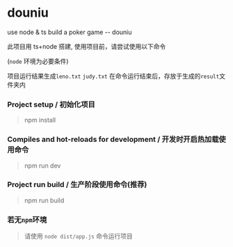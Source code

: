 # douniu
use node &amp; ts build a poker game -- douniu

此项目用 ts+node 搭建, 使用项目前，请尝试使用以下命令

(`node` 环境为必要条件)

项目运行结果生成`leno.txt` `judy.txt` 在命令运行结束后，存放于生成的`result`文件夹内

### Project setup / 初始化项目
> npm install 

### Compiles and hot-reloads for development / 开发时开启热加载使用命令
> npm run dev

### Project run build / 生产阶段使用命令(推荐)
> npm run build

### 若无`npm`环境
> 请使用 `node dist/app.js` 命令运行项目

